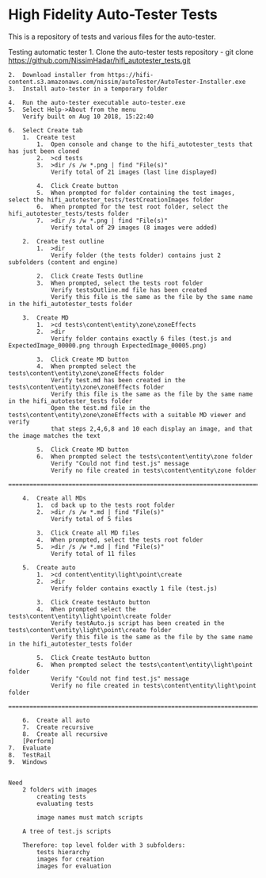 # High Fidelity Auto-Tester Tests
This is a repository of tests and various files for the auto-tester.

Testing automatic tester
	1.	Clone the auto-tester tests repository - git clone https://github.com/NissimHadar/hifi_autotester_tests.git
		
	2.	Download installer from https://hifi-content.s3.amazonaws.com/nissim/autoTester/AutoTester-Installer.exe
	3.	Install auto-tester in a temporary folder
	
	4.	Run the auto-tester executable auto-tester.exe
	5.	Select Help->About from the menu
		Verify built on Aug 10 2018, 15:22:40
		
	6.	Select Create tab
		1.	Create test
			1.  Open console and change to the hifi_autotester_tests that has just been cloned
			2.	>cd tests
			3.	>dir /s /w *.png | find "File(s)"
				Verify total of 21 images (last line displayed)
			
			4.	Click Create button
			5.	When prompted for folder containing the test images, select the hifi_autotester_tests/testCreationImages folder
			6.	When prompted for the test root folder, select the hifi_autotester_tests/tests folder
			7.	>dir /s /w *.png | find "File(s)"
				Verify total of 29 images (8 images were added)
				
		2.	Create test outline
			1.	>dir
				Verify folder (the tests folder) contains just 2 subfolders (content and engine)
				
			2.	Click Create Tests Outline
			3.	When prompted, select the tests root folder
				Verify testsOutline.md file has been created
				Verify this file is the same as the file by the same name in the hifi_autotester_tests folder
				
		3.	Create MD
			1.	>cd tests\content\entity\zone\zoneEffects
			2.	>dir
				Verify folder contains exactly 6 files (test.js and ExpectedImage_00000.png through ExpectedImage_00005.png)
				
			3.	Click Create MD button
			4.	When prompted select the tests\content\entity\zone\zoneEffects folder
				Verify test.md has been created in the tests\content\entity\zone\zoneEffects folder
				Verify this file is the same as the file by the same name in the hifi_autotester_tests folder
				Open the test.md file in the tests\content\entity\zone\zoneEffects with a suitable MD viewer and verify
				that steps 2,4,6,8 and 10 each display an image, and that the image matches the text
				
			5.	Click Create MD button
			6.	When prompted select the tests\content\entity\zone folder
				Verify "Could not find test.js" message
				Verify no file created in tests\content\entity\zone folder
				==============================================================================
			
		4.	Create all MDs
			1.	cd back up to the tests root folder
			2.	>dir /s /w *.md | find "File(s)"
				Verify total of 5 files
				
			3.	Click Create all MD files
			4.	When prompted, select the tests root folder
			5.	>dir /s /w *.md | find "File(s)"
				Verify total of 11 files
		
		5.	Create auto
			1.	>cd content\entity\light\point\create
			2.	>dir
				Verify folder contains exactly 1 file (test.js)
				
			3.	Click Create testAuto button
			4.	When prompted select the tests\content\entity\light\point\create folder
				Verify testAuto.js script has been created in the tests\content\entity\light\point\create folder
				Verify this file is the same as the file by the same name in the hifi_autotester_tests folder

			5.	Click Create testAuto button
			6.	When prompted select the tests\content\entity\light\point folder
				Verify "Could not find test.js" message
				Verify no file created in tests\content\entity\light\point folder
				==============================================================================

		6.	Create all auto
		7.	Create recursive
		8.	Create all recursive
		[Perform]
	7.	Evaluate
	8.	TestRail
	9.	Windows
		
		
	Need
		2 folders with images
			creating tests
			evaluating tests
			
			image names must match scripts
			
		A tree of test.js scripts
		
		Therefore: top level folder with 3 subfolders:
			tests hierarchy
			images for creation
			images for evaluation
		